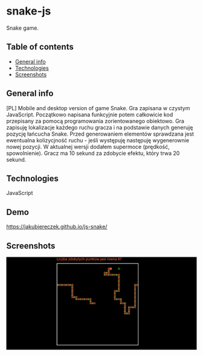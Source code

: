 # snake-js
Snake game.

## Table of contents
* [General info](#general-info)
* [Technologies](#technologies)
* [Screenshots](#screenshots)

## General info
[PL]
Mobile and desktop version of game Snake.
Gra zapisana w czystym JavaScript. Początkowo napisana funkcyjnie potem całkowicie kod przepisany za pomocą programowania zorientowanego obiektowo.
Gra zapisuję lokalizacje każdego ruchu gracza i na podstawie danych generuję pozycję łańcucha Snake. Przed generowaniem elementów sprawdzana jest ewentualna kolizycjność ruchu - jeśli występuję następuję wygenerownie nowej pozycji. W aktualnej wersji dodałem supermoce (prędkość, spowolnienie). Gracz ma 10 sekund za zdobycie efektu, który trwa 20 sekund. 

## Technologies
JavaScript

## Demo 
https://jakubjereczek.github.io/js-snake/

## Screenshots
![Game](./img/game.png)
